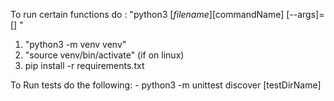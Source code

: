 To run certain functions do : "python3 [$filename] [$commandName] [--args]=[] "

1) "python3 -m venv venv"
2) "source venv/bin/activate" (if on linux)
3) pip install -r requirements.txt

To Run tests do the following:
    - python3 -m unittest discover [testDirName] 

